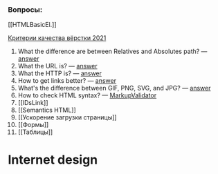 ### Вопросы:

[[HTMLBasicEl.]]

[Критерии качества вёрстки 2021](https://habr.com/ru/company/htmlacademy/blog/566244/)
1. What the difference are between Relatives and Absolutes path? — [answer](RelativesAbsolutesPath.md)
2. What the URL is? — [answer](URL.md)
3. What the HTTP is? — [answer](Protocols.md)
4. How to get links better? —  [answer](GoodLinks.md)
5. What's the difference between GIF, PNG, SVG, and JPG? — [answer](Image%20Formats.md)
6. How to check HTML syntax? — [MarkupValidator](https://validator.w3.org/)
7. [[IDsLink]]
8. [[Semantics HTML]]
9. [[Ускорение загрузки страницы]]
10. [[Формы]]
11. [[Таблицы]]

# Internet design